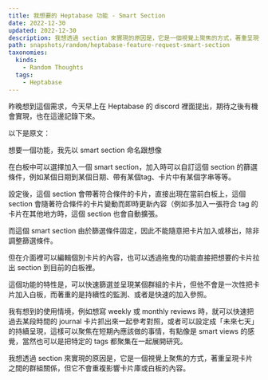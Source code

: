 ```yaml
---
title: 我想要的 Heptabase 功能 - Smart Section
date: 2022-12-30
updated: 2022-12-30
description: 我想透過 section 來實現的原因是，它是一個視覺上聚焦的方式，著重呈現卡片之間的群組關係，但它不會重複影響卡片庫或白板的內容。
path: snapshots/random/heptabase-feature-request-smart-section
taxonomies:
  kinds: 
    - Random Thoughts
  tags: 
    - Heptabase
---
```


昨晚想到這個需求，今天早上在 Heptabase 的 discord 裡面提出，期待之後有機會實現，也在這邊記錄下來。



以下是原文：

想要一個功能，我先以 smart section 命名跟想像

在白板中可以選擇加入一個 smart section，加入時可以自訂這個 section 的篩選條件，例如某個日期到某個日期、帶有某個tag、卡片中有某個字串等等。

設定後，這個 section 會帶著符合條件的卡片，直接出現在當前白板上，這個 section 會隨著符合條件的卡片變動而即時更新內容（例如多加入一張符合 tag 的卡片在其他地方時，這個 section 也會自動擴張。

而這個 smart section 由於篩選條件固定，因此不能隨意把卡片加入或移出，除非調整篩選條件。

但在介面裡可以編輯個別卡片的內容，也可以透過拖曳的功能直接把想要的卡片拉出 section 到目前的白板裡。

這個功能的特性是，可以快速篩選並呈現某個群組的卡片，但他不會是一次性把卡片加入白板，而著重的是持續性的監測、或者是快速的加入參照。

我有想到的使用情境，例如想寫 weekly 或 monthly reviews 時，就可以快速把過去某段時間的 journal 卡片抓出來一起參考對照，或者可以設定成「未來七天」的持續呈現，這樣可以聚焦在短期內應該做的事情，有點像是 smart views 的感覺，當然也可以是把特定的 tags 都聚集在一起展開研究。

我想透過 section 來實現的原因是，它是一個視覺上聚焦的方式，著重呈現卡片之間的群組關係，但它不會重複影響卡片庫或白板的內容。